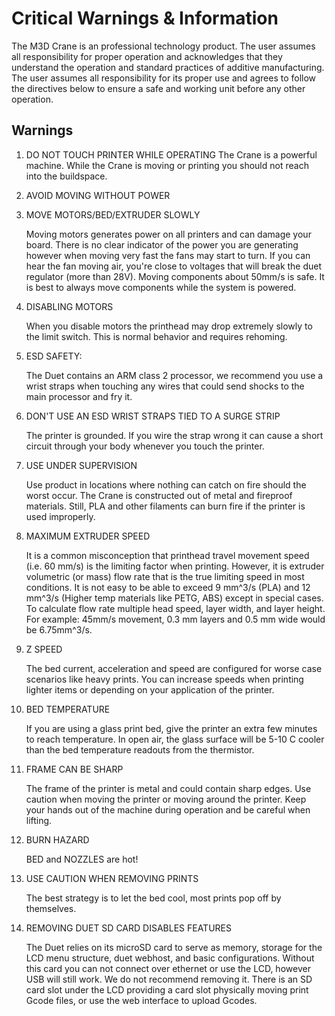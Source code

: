 # Critical Warnings & Information

The M3D Crane is an professional technology product. The user assumes all responsibility for proper operation and acknowledges that they understand the operation and standard practices of additive manufacturing. The user assumes all responsibility for its proper use and agrees to follow the directives below to ensure a safe and working unit before any other operation.

## Warnings

1. DO NOT TOUCH PRINTER WHILE OPERATING The Crane is a powerful machine. While the Crane is moving or printing you should not reach into the buildspace.

2. AVOID MOVING WITHOUT POWER

3. MOVE MOTORS/BED/EXTRUDER SLOWLY

   Moving motors generates power on all printers and can damage your board.  There is no clear indicator of the power you are generating however when moving very fast the fans may start to turn. If you can hear the fan moving air, you're close to voltages that will break the duet regulator \(more than 28V\). Moving components about 50mm/s is safe. It is best to always move components while the system is powered.

4. DISABLING MOTORS

   When you disable motors the printhead may drop extremely slowly to the limit switch.  This is normal behavior and requires rehoming.

5. ESD SAFETY:

   The Duet contains an ARM class 2 processor, we recommend you use a wrist straps when touching any wires that could send shocks to the main processor and fry it.

6. DON'T USE AN ESD WRIST STRAPS TIED TO A SURGE STRIP

   The printer is grounded. If you wire the strap wrong it can cause a short circuit through your body whenever you touch the printer.

7. USE UNDER SUPERVISION

   Use product in locations where nothing can catch on fire should the worst occur. The Crane is constructed out of metal and fireproof materials. Still, PLA and other filaments can burn fire if the printer is used improperly.

8. MAXIMUM EXTRUDER SPEED

   It is a common misconception that printhead travel movement speed (i.e. 60 mm/s) is the limiting factor when printing.  However, it is extruder volumetric (or mass) flow rate that is the true limiting speed in most conditions.  It is not easy to be able to exceed 9 mm^3/s (PLA) and 12 mm^3/s (Higher temp materials like PETG, ABS) except in special cases.  To calculate flow rate multiple head speed, layer width, and layer height.  For example: 45mm/s movement, 0.3 mm layers and 0.5 mm wide would be 6.75mm^3/s.  

9. Z SPEED

   The bed current, acceleration and speed are configured for worse case scenarios like heavy prints. You can increase speeds when printing lighter items or depending on your application of the printer.

10. BED TEMPERATURE

    If you are using a glass print bed, give the printer an extra few minutes to reach temperature. In open air, the glass surface will be 5-10 C cooler than the bed temperature readouts from the thermistor.

11. FRAME CAN BE SHARP

    The frame of the printer is metal and could contain sharp edges. Use caution when moving the printer or moving around the printer. Keep your hands out of the machine during operation and be careful when lifting.

12. BURN HAZARD

    BED and NOZZLES are hot!

13. USE CAUTION WHEN REMOVING PRINTS

    The best strategy is to let the bed cool, most prints pop off by themselves.

14. REMOVING DUET SD CARD DISABLES FEATURES

    The Duet relies on its microSD card to serve as memory, storage for the LCD menu structure, duet webhost, and basic configurations.  Without this card you can not connect over ethernet or use the LCD, however USB will still work.  We do not recommend removing it. There is an SD card slot under the LCD providing a card slot physically moving print Gcode files, or use the web interface to upload Gcodes.

    

